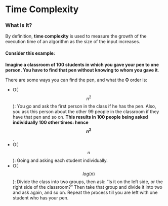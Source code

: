 # Time Complexity
### What Is It?
By definition, **time complexity** is used to measure the growth of the execution time of an algorithm as the size
of the input increases.

#### Consider this example:
**Imagine a classroom of 100 students in which you gave your pen to one person. You have to find that pen without knowing to whom you gave it**.

There are some ways you can find the pen, and what the **O** order is:
- O($$n^2$$): You go and ask the first person in the class if he has the pen. Also, you ask this person about the other 99 people in the classroom if they have that pen and so on. **This results in 100 people being asked individually 100 other times: hence $$n^2$$**.
- O($$n$$): Going and asking each student individually.
- O($$log(n)$$): Divide the class into two groups, then ask: “Is it on the left side, or the right side of the classroom?” Then take that group and divide it into two and ask again, and so on. Repeat the process till you are left with one student who has your pen.